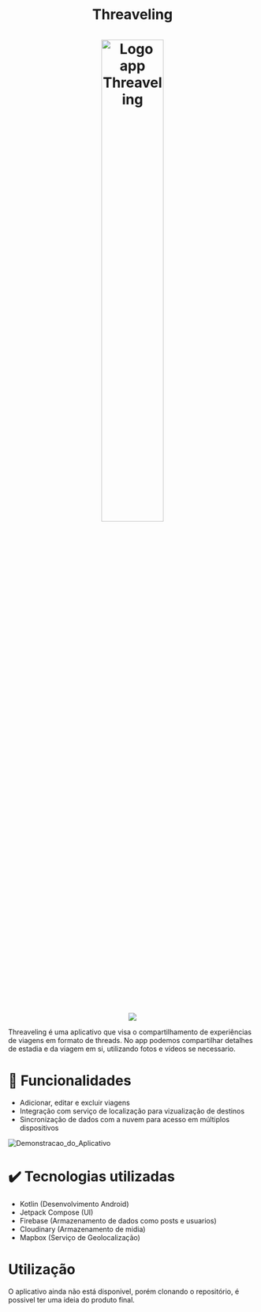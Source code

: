 <h1 align="center"> Threaveling <br><br>
  <img src="https://github.com/user-attachments/assets/72fe5975-e299-4646-a891-0966626405cd" width = "50%" alt = "Logo app Threaveling">
</h1>


<p align="center">
<img loading="lazy" src="http://img.shields.io/static/v1?label=STATUS&message=EM%20DESENVOLVIMENTO&color=GREEN&style=for-the-badge"/>
</p>

Threaveling é uma aplicativo que visa o compartilhamento de experiências de viagens em formato de threads. No app podemos compartilhar detalhes de estadia e da viagem em si, utilizando fotos e vídeos se necessario.

# :hammer: Funcionalidades

- Adicionar, editar e excluir viagens
- Integração com serviço de localização para vizualização de destinos
- Sincronização de dados com a nuvem para acesso em múltiplos dispositivos

  
![Demonstracao_do_Aplicativo](https://github.com/user-attachments/assets/441ee7e2-66ad-47ef-8f6e-47fcf06412ad)

# :heavy_check_mark: Tecnologias utilizadas
- Kotlin (Desenvolvimento Android)
- Jetpack Compose (UI)
- Firebase (Armazenamento de dados como posts e usuarios)
- Cloudinary (Armazenamento de midia)
- Mapbox (Serviço de Geolocalização)

# Utilização

O aplicativo ainda não está disponivel, porém clonando o repositório, é possivel ter uma ideia do produto final.
